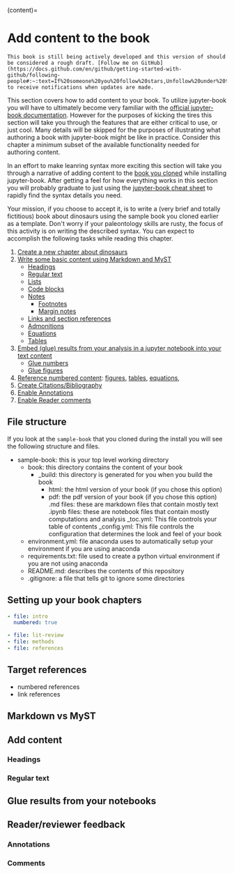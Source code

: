 (content)=
# Add content to the book

```{warning}
This book is still being actively developed and this version of should be considered a rough draft. [Follow me on GitHub](https://docs.github.com/en/github/getting-started-with-github/following-people#:~:text=If%20someone%20you%20follow%20stars,Unfollow%20under%20their%20profile%20image.) to receive notifications when updates are made.  
```

This section covers how to add content to your book. To utilize jupyter-book you will have to ultimately become very familiar with the [official jupyter-book documentation](https://jupyterbook.org). However for the purposes of kicking the tires this section will take you through the features that are either critical to use, or just cool. Many details will be skipped for the purposes of illustrating what authoring a book with jupyter-book might be like in practice. Consider this chapter a minimum subset of the available functionality needed for authoring content.

In an effort to make leanring syntax more exciting this section will take you through a narrative of adding content to the [book you cloned](clone) while installing jupyter-book. After getting a feel for how everything works in this section you will probably graduate to just using the [jupyter-book cheat sheet](https://jupyterbook.org/reference/cheatsheet.html) to rapidly find the syntax details you need. 

Your mission, if you choose to accept it, is to write a (very brief and totally fictitious) book about dinosaurs using the sample book you cloned earlier as a template. Don't worry if your paleontology skills are rusty, the focus of this activity is on writing the described syntax. You can expect to accomplish the following tasks while reading this chapter.

1. [Create a new chapter about dinosaurs](new-chapter)
1. [Write some basic content using Markdown and MyST](mark-vs-myst)
    - [Headings](headings)
    - [Regular text](regular-text)
    - [Lists](num-bullet-lists)
    - [Code blocks](code-blocks)
    - [Notes](doc-notes)
      - [Footnotes](footnotes)
      - [Margin notes](margin-notes)
    - [Links and section references](ref)
    - [Admonitions](admonition)
    - [Equations](math-formula)
    - [Tables](tables)
1. [Embed (glue) results from your analysis in a jupyter notebook into your text content](glue-results)
    - [Glue numbers](glue-number)
    - [Glue figures](glue-figure)
1. [Reference numbered content](numbered-ref): [figures](numbered-figure), [tables](numbered-table), [equations](numbered-eq), 
1. [Create Citations/Bibliography](citations)
1. [Enable Annotations](annotations)
1. [Enable Reader comments](comments)

## File structure
If you look at the `sample-book` that you cloned during the install you will see the following structure and files.

- sample-book: this is your top level working directory
    - book: this directory contains the content of your book
        - _build: this directory is generated for you when you build the book
            - html: the html version of your book (if you chose this option)
            - pdf: the pdf version of your book (if you chose this option)
        .md files: these are markdown files that contain mostly text
        .ipynb files: these are notebook files that contain mostly computations and analysis 
        _toc.yml: This file controls your table of contents
        _config.yml: This file controls the configuration that determines the look and feel of your book 
    - environment.yml: file anaconda uses to automatically  setup your environment if you are using anaconda
    - requirements.txt: file used to create a python virtual environment if you are not using anaconda
    - README.md: describes the contents of this repository
    - .gitignore: a file that tells git to ignore some directories



## Setting up your book chapters

```yaml
- file: intro
  numbered: true

- file: lit-review
- file: methods
- file: references
```

## Target references

- numbered references
- link references

## Markdown vs MyST

## Add content

### Headings

### Regular text

## Glue results from your notebooks

## Reader/reviewer feedback

### Annotations

### Comments